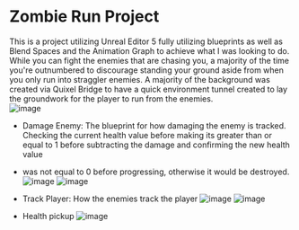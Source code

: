 #  Zombie Run Project 
 This is a project utilizing Unreal Editor 5 fully utilizing blueprints as well as Blend Spaces and the Animation Graph to achieve what I was looking to do. While you can fight the enemies that are chasing you, 
 a majority of the time you're outnumbered to discourage standing your ground aside from when you only run into straggler enemies. A majority of the background was created via Quixel Bridge to have a 
 quick environment tunnel created to lay the groundwork for the player to run from the enemies.  
![image](https://github.com/user-attachments/assets/626cf808-b626-4c5c-a0a1-d2acc98859bb)

- Damage Enemy: The blueprint for how damaging the enemy is tracked. Checking the current health value before making its greater than or equal to 1 before subtracting the damage and confirming the new health value
- was not equal to 0 before progressing, otherwise it would be destroyed.
![image](https://github.com/user-attachments/assets/5d450061-7ee8-4d0d-99c4-f542aaedec24)
![image](https://github.com/user-attachments/assets/2ce15bfa-5223-4d79-8e9e-e8e7685ffd83)

- Track Player: How the enemies track the player 
![image](https://github.com/user-attachments/assets/aa54cc7b-3058-4a84-8d73-ff44121c79db)
![image](https://github.com/user-attachments/assets/d486c1e0-ef33-429e-8f1b-37938067f165)

- Health pickup
![image](https://github.com/user-attachments/assets/b0280a2e-4cd2-46c4-9154-0d2239c36ea6)
